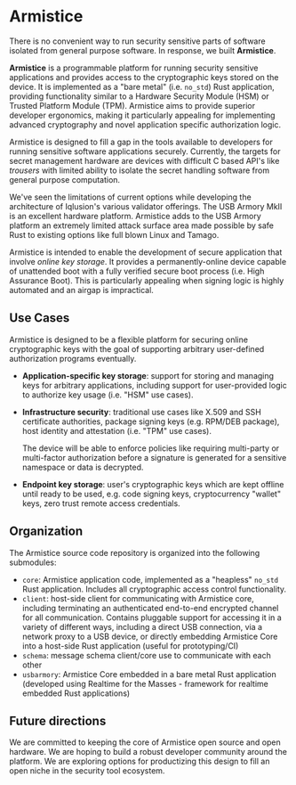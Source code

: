 # Armistice

There is no convenient way to run security sensitive parts of software isolated from general purpose software. In response, we built **Armistice**.

**Armistice** is a programmable platform for running security sensitive applications and provides access to the cryptographic keys stored on the device. It is implemented as a "bare metal" (i.e. `no_std`) Rust application, providing functionality similar to a Hardware Security Module (HSM) or Trusted Platform Module (TPM). Armistice aims to provide superior developer ergonomics, making it particularly appealing for implementing advanced cryptography and novel application specific authorization logic.

Armistice is designed to fill a gap in the tools available to developers for running sensitive software applications securely. Currently, the targets for secret management hardware are devices with difficult C based API's like *trousers* with limited ability to isolate the secret handling software from general purpose computation.

We've seen the limitations of current options while developing the architecture of Iqlusion's various validator offerings. The USB Armory MkII is an excellent hardware platform. Armistice adds to the USB Armory platform an extremely limited attack surface area made possible by safe Rust to existing options like full blown Linux and Tamago.

Armistice is intended to enable the development of secure application that involve *online key storage*. It provides a permanently-online device capable of unattended boot with a fully verified secure boot process (i.e. High Assurance Boot). This is particularly appealing when signing logic is highly automated and an airgap is impractical.

## Use Cases

Armistice is designed to be a flexible platform for securing online
cryptographic keys with the goal of supporting arbitrary
user-defined authorization programs eventually.

- **Application-specific key storage**: support for storing and managing keys for arbitrary applications, including support for user-provided logic to authorize key usage (i.e. "HSM" use cases).

- **Infrastructure security**: traditional use cases like X.509 and SSH
  certificate authorities, package signing keys (e.g. RPM/DEB package),
  host identity and attestation (i.e. "TPM" use cases).
  
  The device will be able to enforce policies like requiring multi-party or multi-factor authorization before a signature is generated for a sensitive namespace or data is decrypted.
  
- **Endpoint key storage**: user's cryptographic keys which
  are kept offline until ready to be used, e.g. code signing keys, cryptocurrency "wallet" keys, zero trust remote access credentials.

## Organization

The Armistice source code repository is organized into the following
submodules:

- `core`: Armistice application code, implemented as a "heapless" `no_std`
  Rust application. Includes all cryptographic access control functionality.
- `client`: host-side client for communicating with Armistice core, including
  terminating an authenticated end-to-end encrypted channel for all
  communication. Contains pluggable support for accessing it in a variety of
  different ways, including a direct USB connection, via a network proxy to a
  USB device, or directly embedding Armistice Core into a host-side Rust
  application (useful for prototyping/CI)
- `schema`: message schema client/core use to communicate with each other
- `usbarmory`: Armistice Core embedded in a bare metal Rust application
  (developed using Realtime for the Masses - framework for realtime embedded
  Rust applications)
  
## Future directions
  
We are committed to keeping the core of Armistice open source and open hardware. We are hoping to build a robust developer community around the platform. We are exploring options for productizing this design to fill an open niche in the security tool ecosystem.

